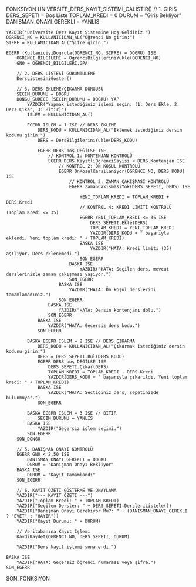 FONKSIYON UNIVERSITE_DERS_KAYIT_SISTEMI_CALISTIR()
    // 1. GİRİŞ
    DERS_SEPETI = Boş Liste
    TOPLAM_KREDI = 0
    DURUM = "Giriş Bekliyor"
    DANISMAN_ONAYI_GEREKLI = YANLIS

    YAZDIR("Üniversite Ders Kayıt Sistemine Hoş Geldiniz.")
    OGRENCI_NO = KULLANICIDAN_AL("Öğrenci No girin:")
    SIFRE = KULLANICIDAN_AL("Şifre girin:")

    EGERR (KullaniciyiDogrula(OGRENCI_NO, SIFRE) = DOGRU) ISE
        OGRENCI_BILGILERI = OgrenciBilgileriniYukle(OGRENCI_NO)
        GNO = OGRENCI_BILGILERI.GPA

        // 2. DERS LİSTESİ GÖRÜNTÜLEME
        DersListesiniGoster()

        // 3. DERS EKLEME/ÇIKARMA DÖNGÜSÜ
        SECIM_DURUMU = DOGRU
        DONGU_SURECE (SECIM_DURUMU = DOGRU) YAP
            YAZDIR("Yapmak istediğiniz işlemi seçin: (1: Ders Ekle, 2: Ders Çıkar, 3: Bitir)")
            ISLEM = KULLANICIDAN_AL()

            EGERR ISLEM = 1 ISE // DERS EKLEME
                DERS_KODU = KULLANICIDAN_AL("Eklemek istediğiniz dersin kodunu girin:")
                DERS = DersBilgileriniYukle(DERS_KODU)

                EGERR DERS boş DEĞİLSE ISE
                    // KONTROL 1: KONTENJAN KONTROLÜ
                    EGERR DERS.KayıtlıOgrenciSayisi < DERS.Kontenjan ISE
                        // KONTROL 2: ÖN KOŞUL KONTROLÜ
                        EGERR OnKosulKarsilaniyor(OGRENCI_NO, DERS_KODU) ISE
                            // KONTROL 3: ZAMAN ÇAKIŞMASI KONTROLÜ
                            EGERR ZamanCakismasiYok(DERS_SEPETI, DERS) ISE

                                YENI_TOPLAM_KREDI = TOPLAM_KREDI + DERS.Kredi
                                // KONTROL 4: KREDİ LİMİTİ KONTROLÜ (Toplam Kredi <= 35)
                                EGERR YENI_TOPLAM_KREDI <= 35 ISE
                                    DERS_SEPETI.Ekle(DERS)
                                    TOPLAM_KREDI = YENI_TOPLAM_KREDI
                                    YAZDIR(DERS_KODU + " başarıyla eklendi. Yeni toplam kredi: " + TOPLAM_KREDI)
                                BASKA ISE
                                    YAZDIR("HATA: Kredi limiti (35) aşılıyor. Ders eklenemedi.")
                                SON_EGERR
                            BASKA ISE
                                YAZDIR("HATA: Seçilen ders, mevcut derslerinizle zaman çakışması yaşıyor.")
                            SON_EGERR
                        BASKA ISE
                            YAZDIR("HATA: Ön koşul derslerini tamamlamadınız.")
                        SON_EGERR
                    BASKA ISE
                        YAZDIR("HATA: Dersin kontenjanı dolu.")
                    SON_EGERR
                BASKA ISE
                    YAZDIR("HATA: Geçersiz ders kodu.")
                SON_EGERR

            BASKA EGERR ISLEM = 2 ISE // DERS ÇIKARMA
                DERS_KODU = KULLANICIDAN_AL("Çıkarmak istediğiniz dersin kodunu girin:")
                DERS = DERS_SEPETI.Bul(DERS_KODU)
                EGERR DERS boş DEĞİLSE ISE
                    DERS_SEPETI.Çıkar(DERS)
                    TOPLAM_KREDI = TOPLAM_KREDI - DERS.Kredi
                    YAZDIR(DERS_KODU + " başarıyla çıkarıldı. Yeni toplam kredi: " + TOPLAM_KREDI)
                BASKA ISE
                    YAZDIR("HATA: Seçtiğiniz ders, sepetinizde bulunmuyor.")
                SON_EGERR

            BASKA EGERR ISLEM = 3 ISE // BİTİR
                SECIM_DURUMU = YANLIS
            BASKA ISE
                YAZDIR("Geçersiz işlem seçimi.")
            SON_EGERR
        SON_DONGU

        // 5. DANIŞMAN ONAYI KONTROLÜ
        EGERR GNO < 2.50 ISE
            DANISMAN_ONAYI_GEREKLI = DOGRU
            DURUM = "Danışman Onayı Bekliyor"
        BASKA ISE
            DURUM = "Kayıt Tamamlandı"
        SON_EGERR

        // 6. KAYIT ÖZETİ GÖSTERME VE ONAYLAMA
        YAZDIR("--- KAYIT ÖZETİ ---")
        YAZDIR("Toplam Kredi: " + TOPLAM_KREDI)
        YAZDIR("Seçilen Dersler: " + DERS_SEPETI.DersleriListele())
        YAZDIR("Danışman Onayı Gerekiyor Mu?: " + (DANISMAN_ONAYI_GEREKLI ? "EVET" : "HAYIR"))
        YAZDIR("Kayıt Durumu: " + DURUM)

        // Veritabanına Kayıt İşlemi
        KaydiKaydet(OGRENCI_NO, DERS_SEPETI, DURUM)

        YAZDIR("Ders kayıt işlemi sona erdi.")

    BASKA ISE
        YAZDIR("HATA: Geçersiz öğrenci numarası veya şifre.")
    SON_EGERR

SON_FONKSIYON
